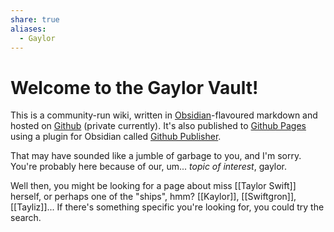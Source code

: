 ```yaml
---
share: true
aliases:
  - Gaylor
---
```


# Welcome to the Gaylor Vault!
This is a community-run wiki, written in [Obsidian](https://obsidian.md)-flavoured markdown and hosted on [Github](https://github.com/dykeaura/gaylor-vault) (private currently). It's also published to [Github Pages](https://dykeaura.github.io/gaylor-wiki) using a plugin for Obsidian called [Github Publisher](https://github.com/ObsidianPublisher/obsidian-github-publisher).

That may have sounded like a jumble of garbage to you, and I'm sorry. You're probably here because of our, um... *topic of interest*, gaylor.

Well then, you might be looking for a page about miss [[Taylor Swift]] herself, or perhaps one of the "ships", hmm? [[Kaylor]], [[Swiftgron]], [[Tayliz]]... If there's something specific you're looking for, you could try the search.